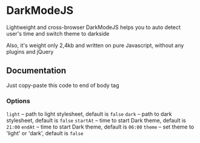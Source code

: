 # DarkModeJS
Lightweight and cross-browser DarkModeJS helps you to auto detect user's time and switch theme to darkside

Also, it's weight only 2,4kb and written on pure Javascript, without any plugins and jQuery

## Documentation
Just copy-paste this code to end of body tag
<script src="darkmode.js"></script>
<script>
  var options = {
    light: 'light.css',
    dark: 'dark.css',
    startAt: '23:00',
    endAt: '06:00'
  };
  var DarkMode = new DarkMode(options);
</script>

### Options
`light` – path to light stylesheet, default is `false`
`dark` – path to dark stylesheet, default is `false`
`startAt` – time to start Dark theme, default is `21:00`
`endAt` – time to start Dark theme, default is `06:00`
`theme` – set theme to 'light' or 'dark', default is `false`
